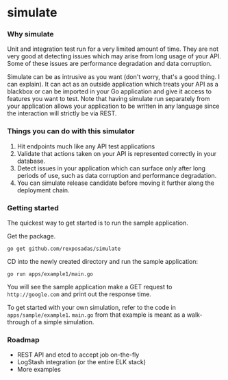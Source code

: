 simulate
========

### Why simulate

Unit and integration test run for a very limited amount of time.  They are not very good at detecting issues which may arise from long usage of your API.  Some of these issues are performance degradation and data corruption.

Simulate can be as intrusive as you want (don't worry, that's a good thing.  I can explain).  It can act as an outside application which treats your API as a blackbox or can be imported in your Go application and give it access to features you want to test. Note that having simulate run separately from your application allows your application to be written in any language since the interaction will strictly be via REST.


### Things you can do with this simulator

1. Hit endpoints much like any API test applications
1. Validate that actions taken on your API is represented correctly in your database.
1. Detect issues in your application which can surface only after long periods of use, such as data corruption and performance degradation.
2. You can simulate release candidate before moving it further along the deployment chain.

### Getting started

The quickest way to get started is to run the sample application.

Get the package.

	go get github.com/rexposadas/simulate

CD into the newly created directory and run the sample application:

	go run apps/example1/main.go

You will see the sample application make a GET request to `http://google.com` and print out the response time.

To get started with your own simulation, refer to the code in `apps/sample/example1`. `main.go` from that example is meant as a walk-through of a simple simulation.


### Roadmap

* REST API and etcd to accept job on-the-fly
* LogStash integration (or the entire ELK stack)
* More examples